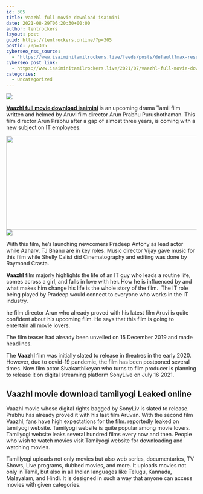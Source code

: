 ```yaml
---
id: 305
title: Vaazhl full movie download isaimini
date: 2021-08-29T06:20:30+00:00
author: tentrockers
layout: post
guid: https://tentrockers.online/?p=305
postid: /?p=305
cyberseo_rss_source:
  - 'https://www.isaiminitamilrockers.live/feeds/posts/default?max-results=150&start-index=1'
cyberseo_post_link:
  - https://www.isaiminitamilrockers.live/2021/07/vaazhl-full-movie-download-isaimini.html
categories:
  - Uncategorized
---
```

<div class="media_block">
  <img src="https://1.bp.blogspot.com/-ZZUNOYvc_PU/YPEmGdGs8yI/AAAAAAAABCQ/evctFF0FG0MGF1_gGYGFnopNwuTKT12lACLcBGAsYHQ/s72-w517-h247-c/PQOHXrX.jpg" class="media_thumbnail" />
</div>

<meta content="Vaazhl full movie download isaimini is an upcoming drama Tamil film written and helmed by Aruvi film director Arun Prabhu Purushothaman. Th..." name="twitter:description" />

  


<center>
</center>

**[Vaazhl full movie download isaimini](https://www.tamilrockers.co.nz/vaazhl-full-movie-download-tamilrockers/)** is an upcoming drama Tamil film written and helmed by Aruvi film director Arun Prabhu Purushothaman. This film director Arun Prabhu after a gap of almost three years, is coming with a new subject on IT employees.

<div class="separator">
  <a href="https://1.bp.blogspot.com/-ZZUNOYvc_PU/YPEmGdGs8yI/AAAAAAAABCQ/evctFF0FG0MGF1_gGYGFnopNwuTKT12lACLcBGAsYHQ/s1115/PQOHXrX.jpg" imageanchor="1"><img loading="lazy" border="0" data-original-height="650" data-original-width="1115" height="247" src="https://1.bp.blogspot.com/-ZZUNOYvc_PU/YPEmGdGs8yI/AAAAAAAABCQ/evctFF0FG0MGF1_gGYGFnopNwuTKT12lACLcBGAsYHQ/w517-h247/PQOHXrX.jpg" width="517" /></a>
</div>



<div class="separator">
  <a href="https://www.tamilrockers.co.nz/vaazhl-full-movie-download-tamilrockers/" imageanchor="1"><img border="0" data-original-height="250" data-original-width="300" src="https://1.bp.blogspot.com/-nfbzYVobUik/YMlpOerzdgI/AAAAAAAAA3Y/aAupsOUs_WMY6Lv7R1OtZhI6OqaRh-YAwCPcBGAYYCw/s0/e854879156f0849f3d27a89db88ed039.png" /></a>
</div>

With this film, he’s launching newcomers Pradeep Antony as lead actor while Aaharv, TJ Bhanu are in key roles. Music director Vijay gave music for this film while Shelly Calist did Cinematography and editing was done by Raymond Crasta.

**Vaazhl**&nbsp;film majorly highlights the life of an IT guy who leads a routine life, comes across a girl, and falls in love with her. How he is influenced by and what makes him change his life is the whole story of the film.&nbsp; The IT role being played by Pradeep would connect to everyone who works in the IT industry.&nbsp;&nbsp;

<div class="code-block code-block-2">
  <p>
    he film director Arun who already proved with his latest film Aruvi is quite confident about his upcoming film. He says that this film is going to entertain all movie lovers.
  </p>
  
  <p>
    The film teaser had already been unveiled on 15 December 2019 and made headlines.
  </p>
  
  <p>
    The&nbsp;<b>Vaazhl&nbsp;</b>film was initially slated to release in theatres in the early 2020. However, due to covid-19 pandemic, the film has been postponed several times. Now film actor Sivakarthikeyan who turns to film producer is planning to release it on digital streaming platform SonyLive on July 16 2021.
  </p>
  
  <h2>
    <b>Vaazhl movie download tamilyogi Leaked online</b>
  </h2>
  
  <p>
    Vaazhl movie whose digital rights bagged by SonyLiv is slated to release. Prabhu has already proved it with his last film Aruvan. With the second film Vaazhl, fans have high expectations for the film. reportedly leaked on tamilyogi website. Tamilyogi website is quite popular among movie lovers. Tamilyogi website leaks several hundred films every now and then. People who wish to watch movies visit Tamilyogi website for downloading and watching movies.
  </p>
  
  <p>
    Tamillyogi uploads not only movies but also web series, documentaries, TV Shows, Live programs, dubbed movies, and more. It uploads movies not only in Tamil, but also in all Indian languages like Telugu, Kannada, Malayalam, and Hindi. It is designed in such a way that anyone can access movies with given categories.
  </p>
</div>

<center>
</center>